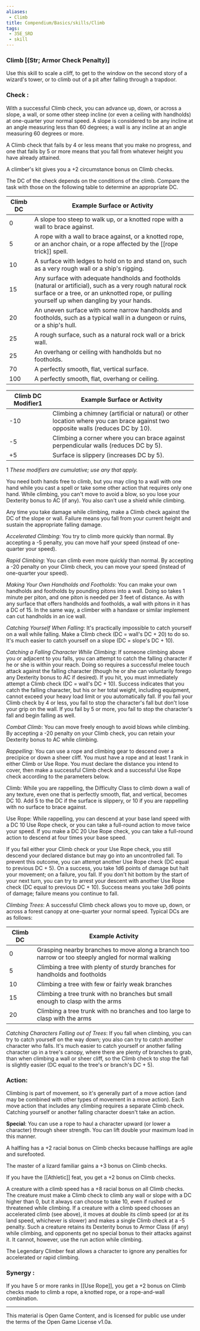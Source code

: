 ```yaml
---
aliases:
 - Climb
title: Compendium/Basics/skills/Climb
tags: 
 - 35E_SRD
 - skill
---
```

### Climb [(Str; Armor Check Penalty)]
Use this skill to scale a cliff, to get to the window on the second story of a wizard's tower, or to climb out of a pit after falling through a trapdoor.

### Check : 
With a successful Climb check, you can advance up, down, or across a slope, a wall, or some other steep incline (or even a ceiling with handholds) at one-quarter your normal speed. A slope is considered to be any incline at an angle measuring less than 60 degrees; a wall is any incline at an angle measuring 60 degrees or more.

A Climb check that fails by 4 or less means that you make no progress, and one that fails by 5 or more means that you fall from whatever height you have already attained.

A climber's kit gives you a +2 circumstance bonus on Climb checks.

The DC of the check depends on the conditions of the climb. Compare the task with those on the following table to determine an appropriate DC.

|Climb DC|Example Surface or Activity|
|---|---|
|0|A slope too steep to walk up, or a knotted rope with a wall to brace against.|
|5|A rope with a wall to brace against, or a knotted rope, or an anchor chain, or a rope affected by the [[rope trick]] spell.|
|10|A surface with ledges to hold on to and stand on, such as a very rough wall or a ship's rigging.|
|15|Any surface with adequate handholds and footholds (natural or artificial), such as a very rough natural rock surface or a tree, or an unknotted rope, or pulling yourself up when dangling by your hands.|
|20|An uneven surface with some narrow handholds and footholds, such as a typical wall in a dungeon or ruins, or a ship's hull.|
|25|A rough surface, such as a natural rock wall or a brick wall.|
|25|An overhang or ceiling with handholds but no footholds.|
|70|A perfectly smooth, flat, vertical surface.|
|100|A perfectly smooth, flat, overhang or ceiling.|

|Climb DC Modifier1|Example Surface or Activity|
|---|---|
|-10|Climbing a chimney (artificial or natural) or other location where you can brace against two opposite walls (reduces DC by 10).|
|-5|Climbing a corner where you can brace against perpendicular walls (reduces DC by 5).|
|+5|Surface is slippery (increases DC by 5).|
1 _These modifiers are cumulative; use any that apply._

You need both hands free to climb, but you may cling to a wall with one hand while you cast a spell or take some other action that requires only one hand. While climbing, you can't move to avoid a blow, so you lose your Dexterity bonus to AC (if any). You also can't use a shield while climbing.

Any time you take damage while climbing, make a Climb check against the DC of the slope or wall. Failure means you fall from your current height and sustain the appropriate falling damage.

_Accelerated Climbing_: You try to climb more quickly than normal. By accepting a -5 penalty, you can move half your speed (instead of one-quarter your speed).

_Rapid Climbing_: You can climb even more quickly than normal. By accepting a -20 penalty on your Climb check, you can move your speed (instead of one-quarter your speed).

_Making Your Own Handholds and Footholds_: You can make your own handholds and footholds by pounding pitons into a wall. Doing so takes 1 minute per piton, and one piton is needed per 3 feet of distance. As with any surface that offers handholds and footholds, a wall with pitons in it has a DC of 15. In the same way, a climber with a handaxe or similar implement can cut handholds in an ice wall.

_Catching Yourself When Falling_: It's practically impossible to catch yourself on a wall while falling. Make a Climb check (DC = wall's DC + 20) to do so. It's much easier to catch yourself on a slope (DC = slope's DC + 10).

_Catching a Falling Character While Climbing_: If someone climbing above you or adjacent to you falls, you can attempt to catch the falling character if he or she is within your reach. Doing so requires a successful melee touch attack against the falling character (though he or she can voluntarily forego any Dexterity bonus to AC if desired). If you hit, you must immediately attempt a Climb check (DC = wall's DC + 10). Success indicates that you catch the falling character, but his or her total weight, including equipment, cannot exceed your heavy load limit or you automatically fall. If you fail your Climb check by 4 or less, you fail to stop the character's fall but don't lose your grip on the wall. If you fail by 5 or more, you fail to stop the character's fall and begin falling as well.

_Combat Climb_: You can move freely enough to avoid blows while climbing. By accepting a -20 penalty on your Climb check, you can retain your Dexterity bonus to AC while climbing.

_Rappelling_: You can use a rope and climbing gear to descend over a precipice or down a sheer cliff. You must have a rope and at least 1 rank in either Climb or Use Rope. You must declare the distance you intend to cover, then make a successful Climb check and a successful Use Rope check according to the parameters below.

Climb: While you are rappelling, the Difficulty Class to climb down a wall of any texture, even one that is perfectly smooth, flat, and vertical, becomes DC 10. Add 5 to the DC if the surface is slippery, or 10 if you are rappelling with no surface to brace against.

Use Rope: While rappelling, you can descend at your base land speed with a DC 10 Use Rope check, or you can take a full-round action to move twice your speed. If you make a DC 20 Use Rope check, you can take a full-round action to descend at four times your base speed.

If you fail either your Climb check or your Use Rope check, you still descend your declared distance but may go into an uncontrolled fall. To prevent this outcome, you can attempt another Use Rope check (DC equal to previous DC + 5). On a success, you take 1d6 points of damage but halt your movement; on a failure, you fall. If you don't hit bottom by the start of your next turn, you can try to arrest your descent with another Use Rope check (DC equal to previous DC + 10). Success means you take 3d6 points of damage; failure means you continue to fall.

_Climbing Trees_: A successful Climb check allows you to move up, down, or across a forest canopy at one-quarter your normal speed. Typical DCs are as follows:

|Climb DC|Example Activity|
|---|---|
|0|Grasping nearby branches to move along a branch too narrow or too steeply angled for normal walking|
|5|Climbing a tree with plenty of sturdy branches for handholds and footholds|
|10|Climbing a tree with few or fairly weak branches|
|15|Climbing a tree trunk with no branches but small enough to clasp with the arms|
|20|Climbing a tree trunk with no branches and too large to clasp with the arms|

_Catching Characters Falling out of Trees_: If you fall when climbing, you can try to catch yourself on the way down; you also can try to catch another character who falls. It's much easier to catch yourself or another falling character up in a tree's canopy, where there are plenty of branches to grab, than when climbing a wall or sheer cliff, so the Climb check to stop the fall is slightly easier (DC equal to the tree's or branch's DC + 5).

### Action: 
Climbing is part of movement, so it's generally part of a move action (and may be combined with other types of movement in a move action). Each move action that includes any climbing requires a separate Climb check. Catching yourself or another falling character doesn't take an action.

**Special**: You can use a rope to haul a character upward (or lower a character) through sheer strength. You can lift double your maximum load in this manner.

A halfling has a +2 racial bonus on Climb checks because halflings are agile and surefooted.

The master of a lizard familiar gains a +3 bonus on Climb checks.

If you have the [[Athletic]] feat, you get a +2 bonus on Climb checks.

A creature with a climb speed has a +8 racial bonus on all Climb checks. The creature must make a Climb check to climb any wall or slope with a DC higher than 0, but it always can choose to take 10, even if rushed or threatened while climbing. If a creature with a climb speed chooses an accelerated climb (see above), it moves at double its climb speed (or at its land speed, whichever is slower) and makes a single Climb check at a -5 penalty. Such a creature retains its Dexterity bonus to Armor Class (if any) while climbing, and opponents get no special bonus to their attacks against it. It cannot, however, use the run action while climbing.

The Legendary Climber feat allows a character to ignore any penalties for accelerated or rapid climbing.

### Synergy : 
If you have 5 or more ranks in [[Use Rope]], you get a +2 bonus on Climb checks made to climb a rope, a knotted rope, or a rope-and-wall combination.



---



This material is Open Game Content, and is licensed for public use under the terms of the Open Game License v1.0a.

